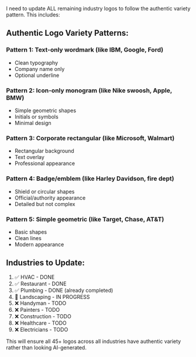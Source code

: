 I need to update ALL remaining industry logos to follow the authentic variety pattern. This includes:

## Authentic Logo Variety Patterns:

### Pattern 1: Text-only wordmark (like IBM, Google, Ford)
- Clean typography
- Company name only
- Optional underline

### Pattern 2: Icon-only monogram (like Nike swoosh, Apple, BMW)
- Simple geometric shapes
- Initials or symbols
- Minimal design

### Pattern 3: Corporate rectangular (like Microsoft, Walmart)
- Rectangular background
- Text overlay
- Professional appearance

### Pattern 4: Badge/emblem (like Harley Davidson, fire dept)
- Shield or circular shapes
- Official/authority appearance
- Detailed but not complex

### Pattern 5: Simple geometric (like Target, Chase, AT&T)
- Basic shapes
- Clean lines
- Modern appearance

## Industries to Update:
1. ✅ HVAC - DONE
2. ✅ Restaurant - DONE  
3. ✅ Plumbing - DONE (already completed)
4. 🔄 Landscaping - IN PROGRESS
5. ❌ Handyman - TODO
6. ❌ Painters - TODO
7. ❌ Construction - TODO
8. ❌ Healthcare - TODO
9. ❌ Electricians - TODO

This will ensure all 45+ logos across all industries have authentic variety rather than looking AI-generated.
